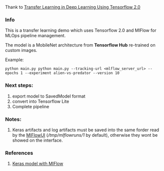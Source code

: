 Thank to [Transfer Learning in Deep Learning Using Tensorflow 2.0](https://www.pluralsight.com/guides/transfer-learning-in-deep-learning-using-tensorflow-2.0)

### Info

This is a transfer learning demo which uses Tensorflow 2.0 and MlFlow for  MLOps pipeline management. 

The model is a MobileNet architecture from **Tensorflow Hub** re-trained on custom images.

Example:

```console
python main.py python main.py --tracking-url <mlflow_server_url> --epochs 1 --experiment alien-vs-predator --version 10
```

### Next steps:

1. export model to SavedModel format
2. convert into Tensorflow Lite
3. Complete pipeline

### Notes:

1. Keras artifacts and log artifacts must be saved into the same forder read by the [MlFlowUI](https://github.com/riolaf05/continuous-learning-platform/tree/master/mlflowUI) (*/tmp/mlflowruns/1* by default), otherwise they wont be showed on the interface.

### References

1. [Keras model with MlFlow](https://databricks.com/blog/2018/08/23/how-to-use-mlflow-to-experiment-a-keras-network-model-binary-classification-for-movie-reviews.html)